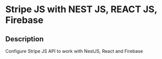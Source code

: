 # Stripe JS with NEST JS, REACT JS, Firebase

## Description
Configure Stripe JS API to work with NestJS, React and Firebase
